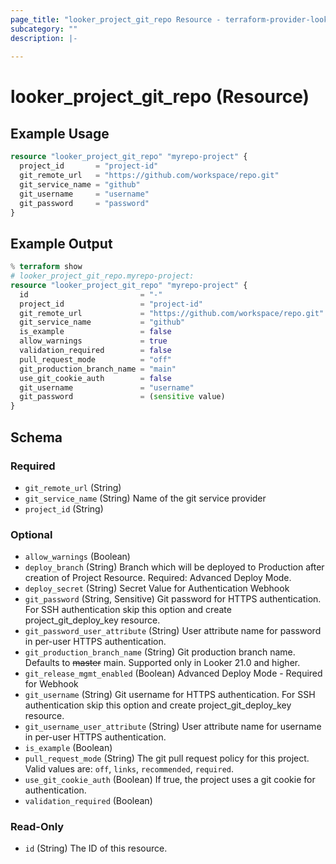 ```yaml
---
page_title: "looker_project_git_repo Resource - terraform-provider-looker"
subcategory: ""
description: |-
  
---
```

# looker_project_git_repo (Resource)

## Example Usage
```terraform
resource "looker_project_git_repo" "myrepo-project" {
  project_id       = "project-id"
  git_remote_url   = "https://github.com/workspace/repo.git"
  git_service_name = "github"
  git_username     = "username"
  git_password     = "password"
}
```

## Example Output
```terraform
% terraform show
# looker_project_git_repo.myrepo-project:
resource "looker_project_git_repo" "myrepo-project" {
  id                         = "-"
  project_id                 = "project-id"
  git_remote_url             = "https://github.com/workspace/repo.git"
  git_service_name           = "github"
  is_example                 = false
  allow_warnings             = true
  validation_required        = false
  pull_request_mode          = "off"
  git_production_branch_name = "main"
  use_git_cookie_auth        = false
  git_username               = "username"
  git_password               = (sensitive value)
}
```

<!-- schema generated by tfplugindocs -->
## Schema

### Required

- `git_remote_url` (String)
- `git_service_name` (String) Name of the git service provider
- `project_id` (String)

### Optional

- `allow_warnings` (Boolean)
- `deploy_branch` (String) Branch which will be deployed to Production after creation of Project Resource. Required: Advanced Deploy Mode.
- `deploy_secret` (String) Secret Value for Authentication Webhook
- `git_password` (String, Sensitive) Git password for HTTPS authentication. For SSH authentication skip this option and create project_git_deploy_key resource.
- `git_password_user_attribute` (String) User attribute name for password in per-user HTTPS authentication.
- `git_production_branch_name` (String) Git production branch name. Defaults to ~~master~~ main. Supported only in Looker 21.0 and higher.
- `git_release_mgmt_enabled` (Boolean) Advanced Deploy Mode - Required for Webhook
- `git_username` (String) Git username for HTTPS authentication. For SSH authentication skip this option and create project_git_deploy_key resource.
- `git_username_user_attribute` (String) User attribute name for username in per-user HTTPS authentication.
- `is_example` (Boolean)
- `pull_request_mode` (String) The git pull request policy for this project. Valid values are: `off`, `links`, `recommended`, `required`.
- `use_git_cookie_auth` (Boolean) If true, the project uses a git cookie for authentication.
- `validation_required` (Boolean)

### Read-Only

- `id` (String) The ID of this resource.
